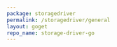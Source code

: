```yaml
---
package: storagedriver
permalink: /storagedriver/general
layout: goget
repo_name: storage-driver-go
---
```

